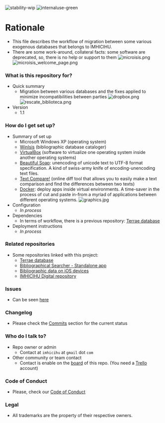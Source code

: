 ![stability-wip](https://bitbucket.org/repo/ekyaeEE/images/477405737-stability_work_in_progress.png)
![internaluse-green](https://bitbucket.org/repo/ekyaeEE/images/3847436881-internal_use_stable.png)

# Rationale #

* This file describes the workflow of migration between some various exogenous databases that belongs to IMHICIHU. 
* There are some work-around, collateral facts: some software are deprecated, so, there is no help or support to them
![microisis.png](https://bitbucket.org/repo/AjyxMg/images/665384274-microisis.png)
![microisis_welcome_page.png](https://bitbucket.org/repo/AjyxMg/images/1915817601-microisis_welcome_page.png)

### What is this repository for? ###

* Quick summary
	- Migration between various databases and the fixes applied to minimize incompatibilities between parties
	![dropbox.png](https://bitbucket.org/repo/AjyxMg/images/3520191444-dropbox.png)
	![rescate_biblioteca.png](https://bitbucket.org/repo/5XLMqG/images/800787997-rescate_biblioteca.png)
* Version
	- 1.1

### How do I get set up? ###

* Summary of set up
    - Microsoft Windows XP (operating system)
    - [WinIsis](http://wiki.bireme.org/es/index.php/CDS-ISIS_for_Windows) (bibliographic database cataloger)
	- [VirtualBox](https://www.virtualbox.org/wiki/Downloads) (software to virtualize one operating system inside another operating systems)
	- [Beautiful Soap](https://www.crummy.com/software/BeautifulSoup/#Download): unencoding of unicode text to UTF-8 format specification. A kind of swiss-army knife of encoding-unencoding text files. 
	- [Text Compare!](https://text-compare.com/) (online diff tool that allows you to easily make a text comparison and find the differences between two texts)
	- [Docker](https://www.docker.com/): deploy apps inside virtual environments. A time-saver in the process of cut and paste in-from a myriad of applications between different operating systems.
	![graphics.jpg](https://bitbucket.org/repo/AjyxMg/images/3615852828-soft.jpg)
* Configuration
	- _In process_
* Dependencies
     - In terms of workflow, there is a previous repository: [Terrae database](https://bitbucket.org/imhicihu/terrae-database)
* Deployment instructions
	- _In process_

### Related repositories ###

* Some repositories linked with this project:
     - [Terrae database](https://bitbucket.org/imhicihu/terrae-database/src/master/)
     - [Bibliographical Searcher - Standalone app](https://bitbucket.org/imhicihu/bibliographical-searcher-stand-alone-app/)
     - [Bibliographic data on iOS devices](https://bitbucket.org/imhicihu/bibliographic-data-on-ios-devices/)
     - [IMHICIHU Digital repository](https://bitbucket.org/digital_repository/imhicihu-digital-repository/)

### Issues ###

* Can be seen [here](https://bitbucket.org/imhicihu/bibliographical-database-migration/issues)

### Changelog ###

* Please check the [Commits](https://bitbucket.org/imhicihu/bibliographical-database-migration/commits/) section for the current status

### Who do I talk to? ###

* Repo owner or admin
	- Contact at `imhicihu` at `gmail` dot `com`
* Other community or team contact
	- Contact is enable on the [board](https://bitbucket.org/imhicihu/bibliographical-database-migration/addon/trello/trello-board) of this repo. (You need a [Trello](https://trello.com/) account)

### Code of Conduct

* Please, check our [Code of Conduct](https://bitbucket.org/imhicihu/bibliographical-database-migration/src/master/code_of_conduct.md)

### Legal ###

* All trademarks are the property of their respective owners. 